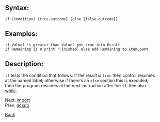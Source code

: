 ## Syntax:
`if {condition} {true-outcome} [else {false-outcome}]`

## Examples:
`if Value1 is greater than Value2 put true into Result`  
``if Remaining is 0 print 'Finished` else add Remaining to ItemCount``

## Description:
`if` tests the condition that follows. If the result is `true` then control resumes at the named label; otherwise if there's an `else` section this is executed, then the program resumes at the next instruction after the `if`. See also [while](while.md).

Next: [import](import.md)  
Prev: [gosub](gosub.md)

[Back](../README.md)
